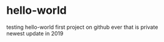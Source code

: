 # hello-world
testing hello-world
first project on github ever that is private\
newest update in 2019
